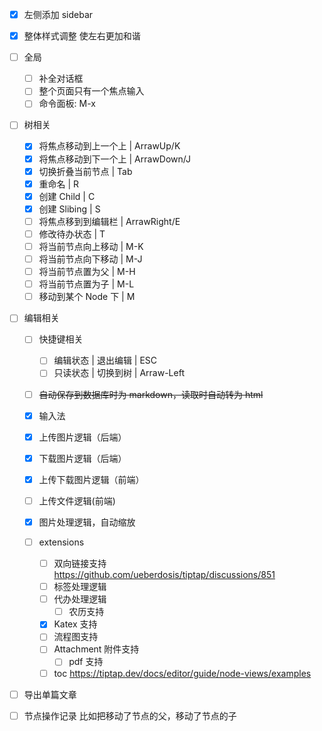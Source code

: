 - [X] 左侧添加 sidebar
- [X] 整体样式调整
  使左右更加和谐
- [ ] 全局

  - [ ] 补全对话框
  - [ ] 整个页面只有一个焦点输入
  - [ ] 命令面板: M-x
- [ ] 树相关

  - [X] 将焦点移动到上一个上 | ArrawUp/K
  - [X] 将焦点移动到下一个上 | ArrawDown/J
  - [X] 切换折叠当前节点 | Tab
  - [X] 重命名 | R
  - [X] 创建 Child | C
  - [X] 创建 Slibing | S
  - [ ] 将焦点移到到编辑栏 | ArrawRight/E
  - [ ] 修改待办状态 | T
  - [ ] 将当前节点向上移动 | M-K
  - [ ] 将当前节点向下移动 | M-J
  - [ ] 将当前节点置为父 | M-H
  - [ ] 将当前节点置为子 | M-L
  - [ ] 移动到某个 Node 下 | M
- [ ] 编辑相关

  - [ ] 快捷键相关

    - [ ] 编辑状态 | 退出编辑 | ESC
    - [ ] 只读状态 | 切换到树 | Arraw-Left
  - [ ] ~~自动保存到数据库时为 markdown，读取时自动转为 html~~
  - [X] 输入法
  - [X] 上传图片逻辑（后端）
  - [X] 下载图片逻辑（后端）
  - [X] 上传下载图片逻辑（前端）
  - [ ] 上传文件逻辑(前端)
  - [X] 图片处理逻辑，自动缩放
  - [ ] extensions

    - [ ] 双向链接支持
      https://github.com/ueberdosis/tiptap/discussions/851
    - [ ] 标签处理逻辑
    - [ ] 代办处理逻辑
      - [ ] 农历支持
    - [X] Katex 支持
    - [ ] 流程图支持
    - [ ] Attachment 附件支持
      - [ ] pdf 支持
    - [ ] toc
      https://tiptap.dev/docs/editor/guide/node-views/examples
- [ ] 导出单篇文章
- [ ] 节点操作记录
  比如把移动了节点的父，移动了节点的子
